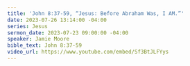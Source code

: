 ```yaml
---
title: 'John 8:37-59, “Jesus: Before Abraham Was, I AM.”'
date: 2023-07-26 13:14:00 -04:00
series: Jesus
sermon_date: 2023-07-23 09:00:00 -04:00
speaker: Jamie Moore
bible_text: John 8:37-59
video_url: https://www.youtube.com/embed/Sf3BtJLFYys
---
```


